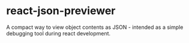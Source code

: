 # react-json-previewer
A compact way to view object contents as JSON - intended as a simple debugging tool during react development.
